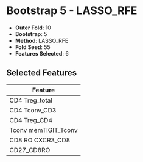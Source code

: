 # Bootstrap 5 - LASSO_RFE

- **Outer Fold**: 10
- **Bootstrap**: 5
- **Method**: LASSO_RFE
- **Fold Seed**: 55
- **Features Selected**: 6

## Selected Features

| Feature |
|---------|
| CD4 Treg_total |
| CD4 Tconv_CD3 |
| CD4 Treg_CD4 |
| Tconv memTIGIT_Tconv |
| CD8 RO CXCR3_CD8 |
| CD27_CD8RO |
